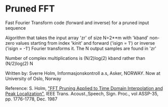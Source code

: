 # Pruned FFT
Fast Fourier Transform code (forward and inverse) for a pruned input sequence

Algorithm that takes the input array 'zr' of size N=2**m 
with 'kband' non-zero values starting from index 'kinit' 
and forward ('isign = 1') or inverse ('isign = -1') Fourier transforms it.
The N output samples are found in 'zr'

Number of complex multiplications is (N/2)log(2) kband
rather than                          (N/2)log(2) N

Written by:
Sverre Holm, Informasjonskontroll a.s, Asker, NORWAY. 
Now at University of Oslo, Norway

Reference: S. Holm, ["FFT Pruning Applied to Time Domain Interpolation and
Peak Localization"](https://www.researchgate.net/publication/3178273_Fft_Pruning_Applied_to_Time_Domain_Interpolation_and_Peak_Localization), IEEE Trans. Acoust.,Speech, Sign. Proc.,
vol ASSP-35, pp. 1776-1778, Dec. 1987
